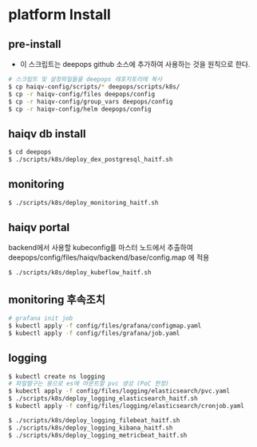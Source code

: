 # platform Install

## pre-install
- 이 스크립트는 deepops github 소스에 추가하여 사용하는 것을 원칙으로 한다.
```bash
# 스크립트 및 설정파일들을 deepops 레포지토리에 복사
$ cp haiqv-config/scripts/* deepops/scripts/k8s/
$ cp -r haiqv-config/files deepops/config
$ cp -r haiqv-config/group_vars deepops/config
$ cp -r haiqv-config/helm deepops/config
```

## haiqv db install
```bash
$ cd deepops
$ ./scripts/k8s/deploy_dex_postgresql_haitf.sh
```

## monitoring
```bash
$ ./scripts/k8s/deploy_monitoring_haitf.sh
```

## haiqv portal

backend에서 사용할 kubeconfig를 마스터 노드에서 추출하여 
deepops/config/files/haiqv/backend/base/config.map 에 적용
```bash
$ ./scripts/k8s/deploy_kubeflow_haitf.sh
```

## monitoring 후속조치
```bash
# grafana init job
$ kubectl apply -f config/files/grafana/configmap.yaml
$ kubectl apply -f config/files/grafana/job.yaml
```

## logging
```bash
$ kubectl create ns logging
# 파일떨구는 용으로 es에 마운트할 pvc 생성 (PoC 한정)
$ kubectl apply -f config/files/logging/elasticsearch/pvc.yaml
$ ./scripts/k8s/deploy_logging_elasticsearch_haitf.sh
$ kubectl apply -f config/files/logging/elasticsearch/cronjob.yaml

$ ./scripts/k8s/deploy_logging_filebeat_haitf.sh
$ ./scripts/k8s/deploy_logging_kibana_haitf.sh
$ ./scripts/k8s/deploy_logging_metricbeat_haitf.sh
```
